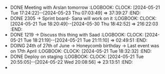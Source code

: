 - DONE Meeting with Arslan tomorrow
  :LOGBOOK:
  CLOCK: [2024-05-21 Tue 17:24:22]--[2024-05-23 Thu 07:03:49] =>  37:39:27
  :END:
- DONE 2305 -> Sprint board- Sana will work on it
  :LOGBOOK:
  CLOCK: [2024-05-21 Tue 18:20:49]--[2024-05-30 Thu 18:42:52] =>  216:22:03
  :END:
- DONE 1219 -> Discuss this thing with Saad
  :LOGBOOK:
  CLOCK: [2024-05-21 Tue 18:21:19]--[2024-05-21 Tue 21:11:10] =>  02:49:51
  :END:
- DOING 24th of 27th of June -> Honeycomb birthday -> Last event was on 17th April
  :LOGBOOK:
  CLOCK: [2024-05-21 Tue 18:32:32]
  :END:
- DONE Deploy on staging
  :LOGBOOK:
  CLOCK: [2024-05-21 Tue 20:55:05]--[2024-05-22 Wed 20:08:56] =>  23:13:51
  :END:
-
